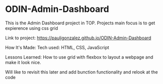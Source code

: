 # ODIN-Admin-Dashboard
This is the Admin Dashboard project in TOP. Projects main focus is to get expierence using css grid

Link to project: https://pauljgonzalez.github.io/ODIN-Admin-Dashboard

How It's Made: Tech used: HTML, CSS, JavaScript

Lessons Learned: How to use grid with flexbox to layout a webpage and make it look nice.

Will like to revisit this later and add bunction functionality and relook at the code